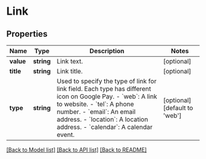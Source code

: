 # Link

## Properties
Name | Type | Description | Notes
------------ | ------------- | ------------- | -------------
**value** | **string** | Link text. | [optional] 
**title** | **string** | Link title. | [optional] 
**type** | **string** | Used to specify the type of link for link field. Each type has different icon on Google Pay.   - &#x60;web&#x60;: A link to website.  - &#x60;tel&#x60;: A phone number.  - &#x60;email&#x60;: An email address.  - &#x60;location&#x60;: A location address.  - &#x60;calendar&#x60;: A calendar event. | [optional] [default to 'web']

[[Back to Model list]](../../README.md#documentation-for-models) [[Back to API list]](../../README.md#documentation-for-api-endpoints) [[Back to README]](../../README.md)

